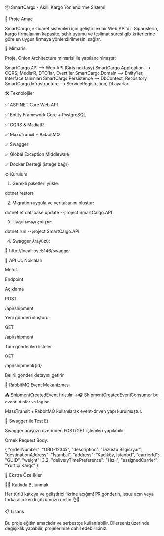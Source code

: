 📦 SmartCargo - Akıllı Kargo Yönlendirme Sistemi

🚀 Proje Amacı

SmartCargo, e-ticaret sistemleri için geliştirilen bir Web API'dir. Siparişlerin, kargo firmalarının kapasite, şehir uyumu ve teslimat süresi gibi kriterlerine göre en uygun firmaya yönlendirilmesini sağlar.

🧱 Mimarisi

Proje, Onion Architecture mimarisi ile yapılandırılmıştır:

SmartCargo.API              --> Web API (Giriş noktasy)
SmartCargo.Application      --> CQRS, MediatR, DTO'lar, Event'ler
SmartCargo.Domain           --> Entity'ler, Interface tanımları
SmartCargo.Persistence      --> DbContext, Repository
SmartCargo.Infrastructure  --> ServiceRegistration, DI ayarları

🛠️ Teknolojiler

✅ ASP.NET Core Web API

✅ Entity Framework Core + PostgreSQL

✅ CQRS & MediatR

✅ MassTransit + RabbitMQ

✅ Swagger

✅ Global Exception Middleware

✅ Docker Desteği (isteğe bağlı)

⚙️ Kurulum

1. Gerekli paketleri yükle:

dotnet restore

2. Migration uygula ve veritabanını oluştur:

dotnet ef database update --project SmartCargo.API

3. Uygulamayı çalıştır:

dotnet run --project SmartCargo.API

4. Swagger Arayüzü:

📍 http://localhost:5146/swagger

🔗 API Uç Noktaları

Metot

Endpoint

Açıklama

POST

/api/shipment

Yeni gönderi oluşturur

GET

/api/shipment

Tüm gönderileri listeler

GET

/api/shipment/{id}

Belirli gönderi detayını getirir

📡 RabbitMQ Event Mekanizması

📤 ShipmentCreatedEvent fırlatılır →🎧 ShipmentCreatedEventConsumer bu eventi dinler ve loglar.

MassTransit + RabbitMQ kullanılarak event-driven yapı kurulmuştur.

🧺 Swagger ile Test Et

Swagger arayüzü üzerinden POST/GET işlemleri yapılabilir.

Örnek Request Body:

{
  "orderNumber": "ORD-12345",
  "description": "Dizüstü Bilgisayar",
  "destinationAddress": "İstanbul",
  "address": "Kadıköy, İstanbul",
  "carrierId": "GUID",
  "weight": 3.2,
  "deliveryTimePreference": "Hızlı",
  "assignedCarrier": "Yurtiçi Kargo"
}

🧰 Ekstra Özellikler



🧑‍💻 Katkıda Bulunmak

Her türlü katkıya ve geliştirici fikrine açığım! PR gönderin, issue açın veya forka alıp kendi çözümüzü üretin 👌👊

📋 Lisans

Bu proje eğitim amaçlıdır ve serbestçe kullanılabilir. Dilerseniz üzerinde değişiklik yapabilir, projelerinize dahil edebilirsiniz.

